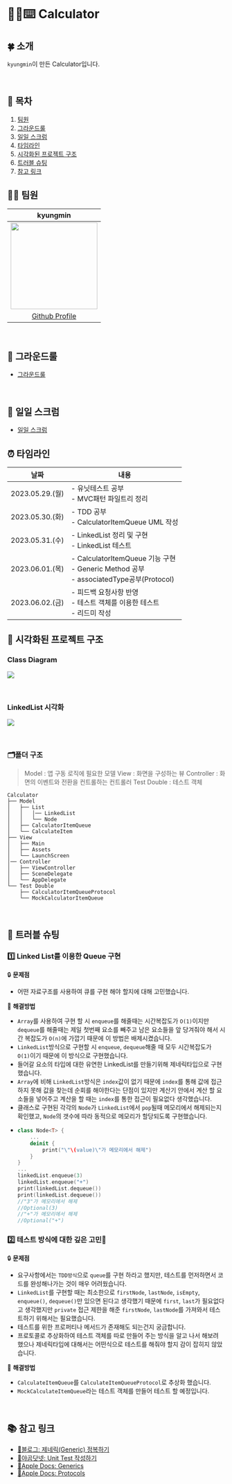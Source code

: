 # 🧮📱⌨️ Calculator

## 🍀 소개
`kyungmin`이 만든 Calculator입니다. 

<br>

## 📖 목차
1. [팀원](#-팀원)
2. [그라운드룰](#-그라운드룰)
3. [일일 스크럼](#-일일-스크럼)
4. [타임라인](#-타임라인)
5. [시각화된 프로젝트 구조](#-시각화된-프로젝트-구조)
6. [트러블 슈팅](#-트러블-슈팅)
7. [참고 링크](#-참고-링크)

## 👨‍💻 팀원
| kyungmin |
| :------: |
|<Img src="https://cdn.discordapp.com/attachments/1100965172086046891/1108927085713563708/admin.jpeg" width="200"> |
|[Github Profile](https://github.com/YaRkyungmin)

</br>

## 🤙 그라운드룰
- [그라운드룰](https://github.com/YaRkyungmin/ios-calculator-app/wiki/🤙Ground-Rules)

</br>

## 📝 일일 스크럼
- [일일 스크럼](https://github.com/YaRkyungmin/ios-calculator-app/wiki/🌻일일-스크럼)

## ⏰ 타임라인
|날짜|내용|
|:--:|--|
|2023.05.29.(월)| - 유닛테스트 공부 <br> - MVC패턴 파일트리 정리 |
|2023.05.30.(화)| - TDD 공부 <br> - CalculatorItemQueue UML 작성 <br>|
|2023.05.31.(수)| - LinkedList 정리 및 구현 <br> - LinkedList 테스트 <br>| 
|2023.06.01.(목)| - CalculatorItemQueue 기능 구현 <br> - Generic Method 공부 <br> - associatedType공부(Protocol) <br>|
|2023.06.02.(금)| - 피드백 요청사항 반영 <br> - 테스트 객체를 이용한 테스트 <br> - 리드미 작성| 

## 👀 시각화된 프로젝트 구조

### Class Diagram
<p>
<img width="" src="https://github.com/yagom-academy/ios-calculator-app/assets/74167204/84ae20db-3a77-4551-bbde-bfaa05757f91">
</p>
<br>

### LinkedList 시각화
<p>
<img width="" src="https://github.com/yagom-academy/ios-calculator-app/assets/74167204/ef17ca8a-4ebf-46a0-b52e-a1a621d6e5d0">
</p>
<br>

### 🗂폴더 구조
> Model : 앱 구동 로직에 필요한 모델
> View : 화면을 구성하는 뷰
> Controller : 화면의 이벤트와 전환을 컨트롤하는 컨트롤러
> Test Double : 테스트 객체
```
Calculator
├── Model
│   ├── List
│   │   │── LinkedList
│   │   └── Node
│   ├── CalculatorItemQueue
│   └── CalculateItem
├── View
│   ├── Main
│   ├── Assets
│   └── LaunchScreen
│── Controller
│   ├── ViewController
│   ├── SceneDelegate
│   └── AppDelegate
└── Test Double
    ├── CalculatorItemQueueProtocol
    └── MockCalculatorItemQueue
```
<br>

## 🧨 트러블 슈팅

### 1️⃣ **Linked List를 이용한 Queue 구현** <br>

🔒 **문제점** <br>
- 어떤 자료구조를 사용하여 큐를 구현 해야 할지에 대해 고민했습니다.

🔑 **해결방법** <br>
- `Array`를 사용하여 구현 할 시 `enqueue`를 해줄때는 시간복잡도가 `O(1)`이지만 `dequeue`를 해줄때는 제일 첫번째 요소를 빼주고 남은 요소들을 앞 당겨줘야 해서 시간 복잡도가 `O(n)`에 가깝기 때문에 이 방법은 배제시켰습니다.
- `LinkedList`방식으로 구현할 시 `enqueue`, `dequeue`해줄 때 모두 시간복잡도가 `O(1)`이기 때문에 이 방식으로 구현했습니다.
- 들어갈 요소의 타입에 대한 유연한 LinkedList를 만들기위해 제네릭타입으로 구현했습니다.
- `Array`에 비해 `LinkedList`방식은 `index`값이 없기 때문에 `index`를 통해 값에 접근 하지 못해 값을 찾는데 순회를 해야한다는 단점이 있지만 계산기 안에서 계산 할 요소들을 넣어주고 계산을 할 때는 `index`를 통한 접근이 필요없다 생각했습니다.
- 클래스로 구현된 각각의 `Node`가 `LinkedList`에서 `pop`될때 메모리에서 해제되는지 확인했고, `Node`의 갯수에 따라 동적으로 메모리가 할당되도록 구현했습니다.
- 
    ```swift
    class Node<T> {
        ...
        deinit {
            print("\"\(value)\"가 메모리에서 해제")
        }
    }
    ...
    linkedList.enqueue(3)
    linkedList.enqueue("+")
    print(linkedList.dequeue())
    print(linkedList.dequeue())
    //"3"가 메모리에서 해제
    //Optional(3)
    //"+"가 메모리에서 해제
    //Optional("+")
    ```
### 2️⃣ **테스트 방식에 대한 깊은 고민🤔** <br>

🔒 **문제점** <br>
- 요구사항에서는 `TDD방식`으로 `queue`를 구현 하라고 했지만, 테스트를 먼저하면서 코드를 완성해나가는 것이 매우 어려웠습니다.
- `LinkedList`를 구현할 때는 최소한으로 `firstNode`, `lastNode`, `isEmpty`, `enqueue()`, `dequeue()`만 있으면 된다고 생각했기 때문에 `first`, `last`가 필요없다고 생각했지만 `private` 접근 제한을 해준 `firstNode`, `lastNode`를 가져와서 테스트하기 위해서는 필요했습니다.
- 테스트를 위한 프로퍼티나 메서드가 존재해도 되는건지 궁금합니다.
- 프로토콜로 추상화하여 테스트 객체를 따로 만들어 주는 방식을 알고 나서 해보려 했으나 제네릭타입에 대해서는 어떤식으로 테스트를 해줘야 할지 감이 잡히지 않았습니다.

🔑 **해결방법** <br>
- `CalculateItemQueue`를 `CalculateItemQueueProtocol`로 추상화 했습니다.
- `MockCalculateItemQueue`라는 테스트 객체를 만들어 테스트 할 예정입니다.
<br>

## 📚 참고 링크
- [📗블로그: 제네릭(Generic) 정복하기](https://babbab2.tistory.com/136)
- [🐻야곰닷넷: Unit Test 작성하기](https://yagom.net/courses/unit-test-작성하기/)
- [🍎Apple Docs: Generics](https://docs.swift.org/swift-book/documentation/the-swift-programming-language/generics/)
- [🍎Apple Docs: Protocols](https://docs.swift.org/swift-book/documentation/the-swift-programming-language/protocols)

